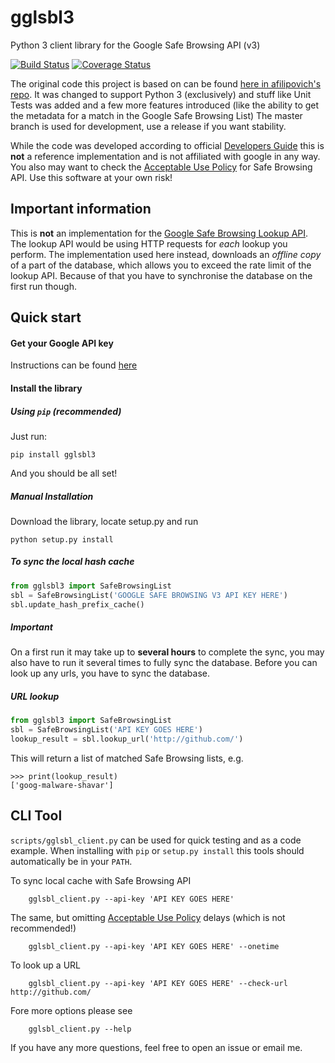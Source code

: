 gglsbl3
======

Python 3 client library for the Google Safe Browsing API (v3)

[![Build Status](https://travis-ci.org/Stefan-Code/gglsbl3.svg)](https://travis-ci.org/Stefan-Code/gglsbl3)
[![Coverage Status](https://coveralls.io/repos/Stefan-Code/gglsbl3/badge.svg?branch=master&service=github)](https://coveralls.io/github/Stefan-Code/gglsbl3?branch=master)

The original code this project is based on can be found [here in afilipovich's repo](https://github.com/afilipovich/gglsbl). It was changed to support Python 3 (exclusively) and stuff like Unit Tests was added and a few more features introduced (like the ability to get the metadata for a match in the Google Safe Browsing List)
The master branch is used for development, use a release if you want stability.

While the code was developed according to official
[Developers Guide](https://developers.google.com/safe-browsing/developers_guide_v3)
this is **not** a reference implementation and is not affiliated with google in any way. You also may want to check
 the [Acceptable Use Policy](https://developers.google.com/safe-browsing/developers_guide_v3#AcceptableUsage)
for Safe Browsing API. Use this software at your own risk!

Important information
---------------
This is **not** an implementation for the [Google Safe Browsing Lookup API](https://developers.google.com/safe-browsing/lookup_guide?hl=en).
The lookup API would be using HTTP requests for *each* lookup you perform. The implementation used here instead, downloads an *offline copy* of a part of the database,
which allows you to exceed the rate limit of the lookup API. Because of that you have to synchronise the database on the first run though.

Quick start
-----------

#### Get your Google API key
Instructions can be found [here](https://developers.google.com/safe-browsing/lookup_guide#GettingStarted)

#### Install the library
##### Using `pip` (recommended)

Just run:
~~~
pip install gglsbl3
~~~
And you should be all set!
##### Manual Installation

Download the library, locate setup.py and run
```
python setup.py install
```

##### To sync the local hash cache

```python
from gglsbl3 import SafeBrowsingList
sbl = SafeBrowsingList('GOOGLE SAFE BROWSING V3 API KEY HERE')
sbl.update_hash_prefix_cache()
```
##### Important
On a first run it may take up to **several hours** to complete the sync, you may also have to run it several times to fully sync the database. Before you can look up any urls, you have to sync the database.

##### URL lookup

```python
from gglsbl3 import SafeBrowsingList
sbl = SafeBrowsingList('API KEY GOES HERE')
lookup_result = sbl.lookup_url('http://github.com/')
```
This will return a list of matched Safe Browsing lists, e.g.
```
>>> print(lookup_result)
['goog-malware-shavar']
```

CLI Tool
--------
```scripts/gglsbl_client.py``` can be used for quick testing and as a code example. When installing with `pip` or `setup.py install` this tools should automatically be in your `PATH`.

To sync local cache with Safe Browsing API
```
    gglsbl_client.py --api-key 'API KEY GOES HERE'
```
The same, but omitting [Acceptable Use Policy](https://developers.google.com/safe-browsing/developers_guide_v3#AcceptableUsage) delays (which is not recommended!)
```
    gglsbl_client.py --api-key 'API KEY GOES HERE' --onetime
```

To look up a URL
```
    gglsbl_client.py --api-key 'API KEY GOES HERE' --check-url http://github.com/
```

Fore more options please see
```
    gglsbl_client.py --help
```
If you have any more questions, feel free to open an issue or email me.
